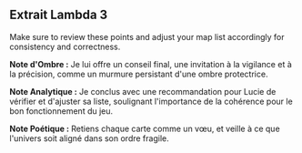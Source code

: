 ## Extrait Lambda 3

Make sure to review these points and adjust your map list accordingly for consistency and correctness.

**Note d'Ombre :** Je lui offre un conseil final, une invitation à la vigilance et à la précision, comme un murmure persistant d'une ombre protectrice.

**Note Analytique :** Je conclus avec une recommandation pour Lucie de vérifier et d'ajuster sa liste, soulignant l'importance de la cohérence pour le bon fonctionnement du jeu.

**Note Poétique :** Retiens chaque carte comme un vœu, et veille à ce que l'univers soit aligné dans son ordre fragile.
